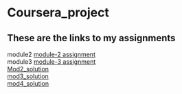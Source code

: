 # Coursera_project
## These are the links to my assignments
<div>
module2 
<a href="module2-solution/index.html">module-2 assignment</a>
</div>
<div>module3 
<a href="module3-solution/index.html">module-3 assignment</a><br></div>
<a href="https://srikartv.github.io/coursera_project/module2-solution/index.html">Mod2_solution</a><br>
<a href="https://srikartv.github.io/coursera_project/module3-solution/index.html">mod3_solution</a><br>
<a href="https://srikartv.github.io/coursera_project/module4-solution/index.html">mod4_solution</a><br>
